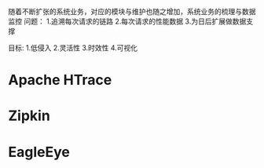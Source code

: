 随着不断扩张的系统业务，对应的模块与维护也随之增加，系统业务的梳理与数据监控
问题：
1.追溯每次请求的链路
2.每次请求的性能数据
3.为日后扩展做数据支撑


目标:
1.低侵入
2.灵活性
3.时效性
4.可视化

# Apache HTrace
# Zipkin
# EagleEye 
